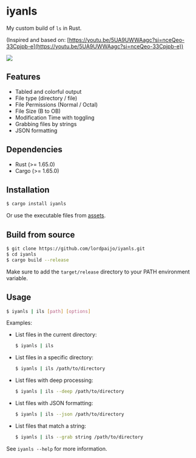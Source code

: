 # iyanls
My custom build of `ls` in Rust.

(Inspired and based on: [https://youtu.be/5UA9UWWAagc?si=nceQeo-33Cpjpb-e](https://youtu.be/5UA9UWWAagc?si=nceQeo-33Cpjpb-e))

![](https://github.com/lordpaijo/iyanls/blob/main/Screenshot_20250616_204013.png)

## Features
- Tabled and colorful output
- File type (directory / file)
- File Permissions (Normal / Octal)
- File Size (B to OB)
- Modification Time with toggling
- Grabbing files by strings
- JSON formatting

## Dependencies
- Rust (>= 1.65.0)
- Cargo (>= 1.65.0)

## Installation
```sh
$ cargo install iyanls
```

Or use the executable files from [assets](https://github.com/lordpaijo/iyanls/releases).

## Build from source
```sh
$ git clone https://github.com/lordpaijo/iyanls.git
$ cd iyanls
$ cargo build --release
```

Make sure to add the `target/release` directory to your PATH environment variable.

## Usage
```sh
$ iyanls | ils [path] [options]
```

Examples:
- List files in the current directory:
  ```sh
  $ iyanls | ils
  ```
- List files in a specific directory:
  ```sh
  $ iyanls | ils /path/to/directory
  ```
- List files with deep processing:
  ```sh
  $ iyanls | ils --deep /path/to/directory
  ```
- List files with JSON formatting:
  ```sh
  $ iyanls | ils --json /path/to/directory
  ```
- List files that match a string:
  ```sh
  $ iyanls | ils --grab string /path/to/directory
  ```

See `iyanls --help` for more information.
